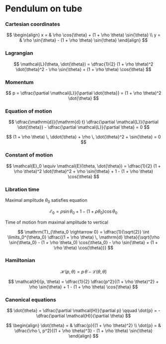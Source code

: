 # Pendulum on tube

### Cartesian coordinates

$$
\begin{align}
x = & \rho \cos{\theta} + (1 + \rho \theta) \sin{\theta} \\
y = & \rho \sin{\theta} - (1 + \rho \theta) \sin{\theta}
\end{align}
$$

### Lagrangian

$$
\mathcal{L}(\theta, \dot{\theta}) = \dfrac{1}{2} (1 + \rho \theta)^2 \dot{\theta}^2 - \rho \sin{\theta} + (1 + \rho \theta) \cos{\theta}
$$

### Momentum

$$
p = \dfrac{\partial \mathcal{L}}{\partial \dot{\theta}}
  = (1 + \rho \theta)^2 \dot{\theta}
$$

### Equation of motion

$$
\dfrac{\mathrm{d}}{\mathrm{d} t} \dfrac{\partial \mathcal{L}}{\partial \dot{\theta}} - \dfrac{\partial \mathcal{L}}{\partial \theta} = 0
$$

$$
(1 + \rho \theta) \, \ddot{\theta} + \rho \, \dot{\theta}^2 + \sin{\theta} = 0
$$

### Constant of motion

$$
\mathcal{E}_0 \equiv \mathcal{E}(\theta, \dot{\theta}) = \dfrac{1}{2} (1 + \rho \theta)^2 \dot{\theta}^2 + \rho \sin{\theta} + 1 - (1 + \rho \theta) \cos{\theta}
$$

### Libration time

Maximal amplitude $\theta_0$ satisfies equation

$$
\mathcal{E}_0 = \rho \sin{\theta_0} + 1 - (1 + \rho \theta_0) \cos{\theta_0}
$$

Time of motion from maximal amplitude to vertical

$$
\mathrm{T}_{\theta_0 \rightarrow 0} = \dfrac{1}{\sqrt{2}} \int \limits_0^{\theta_0} \dfrac{(1 + \rho \theta) \, \mathrm{d} \theta}{\sqrt{\rho \sin{\theta_0} - (1 + \rho \theta_0) \cos{\theta_0} - \rho \sin{\theta} + (1 + \rho \theta) \cos{\theta}}}
$$

### Hamiltonian

$$
\mathcal{H}(p, \theta) = p \, \dot{\theta} - \mathcal{L}(\theta, \dot{\theta})
$$

$$
\mathcal{H}(p, \theta) = \dfrac{1}{2} \dfrac{p^2}{(1 + \rho \theta)^2} + \rho \sin{\theta} + 1 - (1 + \rho \theta) \cos{\theta}
$$

### Canonical equations

$$
\dot{\theta} = \dfrac{\partial \mathcal{H}}{\partial p}
\qquad
\dot{p} = - \dfrac{\partial \mathcal{H}}{\partial \theta}
$$

$$
\begin{align}
\dot{\theta} = & \dfrac{p}{(1 + \rho \theta)^2} \\
\dot{p} = & \dfrac{\rho \, p^2}{(1 + \rho \theta)^3} - (1 + \rho \theta) \sin{\theta}
\end{align}
$$
